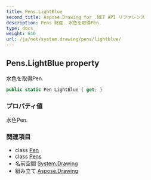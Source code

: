 ```yaml
---
title: Pens.LightBlue
second_title: Aspose.Drawing for .NET API リファレンス
description: Pens 財産. 水色を取得Pen.
type: docs
weight: 640
url: /ja/net/system.drawing/pens/lightblue/
---
```

## Pens.LightBlue property

水色を取得Pen.

```csharp
public static Pen LightBlue { get; }
```

### プロパティ値

水色Pen.

### 関連項目

* class [Pen](../../pen/)
* class [Pens](../)
* 名前空間 [System.Drawing](../../pens/)
* 組み立て [Aspose.Drawing](../../../)


